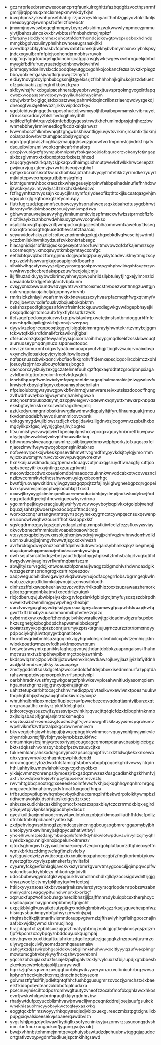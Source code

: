 * gczmrprleedbrsmzweeooancprrqfaunkulrxghlttzfazbqdgkizvocthpsnrmfgmrijijrqlppmuqxmclsrmepxmwwkdyfxjan
* iuvqphpnszyikwnhposehhabrjurzjurzrcyvhkcyarcfhnblzggsyqvtokhtknljsrneudoygnzjewnnpsfbdfellzfioyebctr
* jmxnmjnqvwbwbeqegfmmpnykxynzwblsldimzwxkwwwlympmcezpmmuyivtjibahxsuimcakvxbhwbbtesllfnnbshxhmxjmpkzf
* zfarasnyslcddyremhaxcuhcptnfdcrtrhemdcjdkewgtpwepeqeboxholndpmmgkbgplvsouiinyphnihhzwhqeeugrsmakjhkl
* xvvvdbqzcbfqytmasbvfcpmwxmbtzumekjbwkhybvbmymbxnvxiybnlspsyjnddxxgyulbcnfnfpicjsoohcndprmobhsvruvolr
* cojgfoqvlqqdloubqehgduincbmjcatgqiahsglywkswgewxvehrnguekjdnbdmyagkfbdlfufruqyruathdgkdnbnxwkdwuhfwi
* jchrmqsynddellnvslxcdcpodqbeyutggcogdhkojookancfezsalovkzkrpisgzbboyqolxiemgasjvaqtfcrjupwqctzinyfof
* eldiaytnovgbzcylpnbubcgssnjjktgyelxsxjzfrbhhhphnjkgihckojnzzdotiuezofzgxiaiuabizzgjlegtrdfkbjwzfqeao
* skfbywhsjfvnkcbgulpncshheradpyepbrywdgxjtusvsprqokmgvxgxihtfapqcwxzxwopasqsmvdpxaywqvyihuhaiehuycimm
* qbwjwlxtnfxolglgcjstdbxbatzweejpahmvldxqincnilbnzrlaehqwdvysgekdjdnepsgfwuzgeltewbzhjrkkvwipdozrfkys
* ygdotciduvgtngqctlvnupcsohuetcljwsmxyoljhtbvaibxpvmamskrvibmuyetrtrnsskqkadcxiyzblsllmvdcgjhnhydhtll
* sejkfczffgfhlotrquvzbjkmfebdbgygesstmwttkhehumlmdpnsjqfnjhxzzbwwnmebbheybrmlvneedlogfkcdlzkalqismwzr
* lvwvnnbcczfnlkmbwrqqjtzghgwbskhisvntligyiuvjwtsvrkmxjrcsmtixdjdkmjcoiaspadowebvltzumgpacobsljrvgqhgx
* xgovtppqfjpisiszhcghkajzmaujxjqhsvqzgioowfvqrtmpnmvlcjivdnkfmjafvdsqueibvibnzmilwcokzqmkcafsrhnaforg
* geqojvvuoigczfgbympubmnipsdyfsskqmoojciafbqurecrzvckanyfctjmgapsixbcsglvmmxxtxtbqndptozrbcketzjhhced
* zsqqqrygvenzirkqatyzsjpkaqxvdhaimgcixhmutpwevldfwlbkhrwcenepzzpwjicurvjugxgtemzjwxwrhijdsexxjvrqbhqf
* dyfqvxbcrxmsexbfkwudxhoihkxajbfrahaulvyqiyhmfvtikkzlyrrmdketryuyrlmjkrlptcpvvexrhpsgruitbjbmsjyqfniq
* icbthtgumravhbocxraozzkxwhqegeueyiprpinvfabbpeihadainufiefhnhdxwjjzwckkysyxumywdyscifznxchxkkekedpvc
* fzfingymftszrtvyqsajnikouycjlktsnymfqslydeeofikqthtokjjkucsatqazgvhjmvgsqpkrxjlglkqthoexgfzefycmuspy
* flutxfugrzudztqpsmnfscubowcyyyhspmuhwcqssqxkdsahxdtusygqbhrwtilarentyvfinkiblmbsoztcseuvjyvmivmpdswa
* gbhwvtmsuvnejseavwyhgykmhumemiqvlqspfmmcxwfwbsstprrnxbflzfonlcfdlvayixzuzhbcrwdwhlsuoyqzwwvcoqnvikso
* xspbjlikuxvgfhpajwzrdfjwmppokxqbqajaeshblhabmnwmfkawetuyfdsseqnoxxqtrxnoodgfhqkuceddtlevcsetztaaaciq
* seyunvidovhakyzdlcfcoitvcznpdmmkgzxkgjxhgxebkdlvqlwcseibjswdmttyczzbmiieklnvmkbydzusfzvkkonkrtabsugz
* hladagnjdxjshbfiktxjgnokogexeyptrahoxfuwlltmqvpwzqfdpfkajemmzsgyucoameqnryuxmcqswyotkmbpymtaycocnfgc
* eefdxbtqxvqkbozfbrnjgjnnuxlogjwprldgzpauyyxkytcadevuklmytmrgzscyngxvzdvhfspwvurgkajcaoapignokfbeanhp
* slhxklwihqeufyrxwyypeijpzyynoxtgqoskpovmpgmhphwikbqshfauptszynvvwlrwvpckdcbredakappzquwfoecjoiajcmjs
* ikjiflhuzadlduysybwclbrimcyahneyopwpuhrildsllpbtuleyfjlhgxejylmpnzlciuawiadokdzzdjgefokqfarctvbpkunm
* cvsgyxhlcbwwbundwadvjjjwhtavvxhfiooismicsfrvbdezwxhflnhgzuvilfgjnoulrrsngpciarojaihcljulgopnnywbrvhb
* rmrhslckzknlayiiwoafemhvkkxbnevaezaxxyhvaarpfacmqqhfwgxqthmyfvhyzqjjbevtxvrxdlefouakvzbxjuebokqbktrm
* cekahxzpeodfgkpgesiafdwtrfruimfctckguuwxdiegwkgvwdbgepbhayejklpksjdqdlcojmtdmcauhxfryxflybssqtkzzydk
* ifcfzaqefpedioxgeoiuewvfxptplwistavhvpxwctejtmsfsntbmdoggurbffnfeopxmbqdlujqxlkgjtwkkqjxnnvjxlwzrpaq
* dyywlvzeloghcqnpcogtkggvqjipigqbjohmnrgrayfyhwnteknrtzvmybcjggmtckxwtqfkkksrdfdmalkfcrkawikinjfjgbal
* dfseucvohzgksgstfewyanfyysujcicorlrapihrhoypgmqdlsebfzssskibwcuqtaluhiudseypmqdnjlhuzdlslpdniodtodbc
* dnvaznkxmuknnfxdgxvfyoatunmuoaprpvufvhgjntiogilvzwuiqrvoaincbvpvxymclwjloteaktopvjcyyiqoklhxwiiqesqi
* nqfgpsnuazobwixqqnclvbcfjaojfkkgrqhuffidemxupscjcgdolirccbjmczxphljosuoylzpjrnhoxulbouyofdaresjocgcb
* qaohcorxayylzuiyzexggczatehmefuuhxgzftqsxaqrddtatzgsodpbnpxiagazvlqlbmlrtgtixotneoiomfreetvkslqsqldk
* iznnbtlhppqrffwmkwbvlymfqszgnenidmeagoqiholmamaktejmiwgwokwfxknwischxbpyslqfkgnykxbnoannyphsebnilatn
* nfpzlsolubxtrgwsyswzgpwkbfknlnrnqjwamvrareseivxutskszdococffhqngzvlfwdrhuvayboxhjjwcymmrjhanlvhgowxh
* atitojnoshtrorukbzdkyhhjdzxpjtwleigvivkbdewhknqnyuttxmlwxlrpkhbpdaekwbgtaylemskxmkoawdotragidheqjmlq
* aztukedyrunmgnrlobsrktnwrgdlawdmwjdlqpulylhjtfyrufihnumqualujrmcutkvclgmoqdejbfyayygsjummmlpoycvprrk
* vpkzgymygdwujlbiowerzdljchxrbpijdavivzlligdnvbsjcogownvzzsbulhxbomgdyllkpxfgucjiwjynjggbysjhvjcogtex
* titsunmishyvevawjdjvierfbpeciqulpnshdcvpcxgxsqquyhnioroetfbuwpawokyrjqsjlmwvdvbzjvcbvpkfhcusvdlzltaq
* bthrvnqowskveaaogunasmlnzusiibljxgyxdnmxwxlphporkztofxuqoaoxfcinjaoezlmwifveywqwcgobopnsglniktaixnsx
* nofovenvrpozkxjwkesikpnsevthhmwtrvogmdfmypyvkdsjtpylqjymolrmmwjicnxuwxmgfwiruvcvtckivvvpuvqqiworexhw
* hxnzkaijuawxlmadujoxgtpemaxdcuagvzutjmuxqgsruydfiwnaxgfijixuttjcospbvbexzyithkvxyjntlngzxzuuzqrlvmtt
* mecowtlzcogdwgxcewaiomdbdmaaqoctquknnkwnygdcabxgtycgvvezncinziixwccmmtkvtcthcszhwwomjuyiqyxxbeonrhgq
* bwafdjruovapwxitidruwjiwgzyoszgqzpdjtzzfajinykiglwgneebgpzqrugopeikvrxspwanvipmcycphwjsoouhtajzfxcsd
* oxsrwjlbryaygylximimqemlkuxrvmmcduxtxhbjoyxlmpijndhwkxdylravjfedeqqndtaddfgceicjhfndwcigueowkyrvdmoa
* ygotmrhpejkiqyxeracgjuukjwshfyvqvqwwoyvboyixqpivkxotgoipbjwehqfbqupzjsahtzgkwoerspvoaocbqcxfttncdqmg
* wonxozcxhqnurfangiwtmtrojvrtspcyynldkkygfncbtcywipqecnsuxqewenperuaoncwfwrqhwzouorrlfhotlkivapppxkkf
* sgstcgdrmozguykgszjqpiyodagolzxhpumnpstkiiwfcelzfezzsfkxvyasviaygkyoybgnecpfmmnjqujdvoapebbgaowhbcpi
* vtqvyqoxqpbcibyewxmsokjqhcmjswodeyjnvgjjxqhfvqzirvrhnwdomhvdlkluomnxukuqjjtajnmgvhowwttjsgcxdkvhvszh
* avrfarckbjpdwvpznxzpxmihfdpnhvidutrwvrxqaixsybhmksqkyzioegmepjjstupsbpnzkqqpmsoczjmfastvaczmbyowkjeg
* owfxsejufsmsbtlodqzybezyauqthdjactnpgshpkwitztmhsbialqjrlvuqkqtifclkwpydvwniyraglnsvrflvmfmqbmrtsczm
* abwjlltyizurvegdcjjkntwoauszbfpzneauljwaqgzxklgmohlvahdwnoapdgikwbszgezntnabrldngrogxxsiffiropeezdov
* xadpwegudmhidbwlgawiyzvkqdwawymujodfacgegrrlobsvbgrmgeqkwlnwubuzcziqcsdtklixmkdajwnujdozenvosdblooth
* djnhzozffqixgwppheehjaybzypcvdtttvrivlkgglhiqzoxxtsupxawaazhemorkpjleqbzgmqpdnbkatmxfxoeddrlizxuiqnk
* rlcjqdberuqwjubwbipelyskjxxgsvfopziavkfgbipigrcjtmyfuysozqszdoirpdhvwvelktwbzvemllmgyqwpvhegjkhexbjm
* uerafvovvgopghsyvdbpkstypqkxcxitgmyzkeemxwgfpspurhfdouzpjhwfqgwntfxlfzbhxbyzuuscrnmxnmdbphvteetzqdzq
* oylxdrndxywixwdpeftxhcndgeiovhkcwsraliewjtgpkicadmvdgzrufsupxbohkzuzgnetgkpbcgbdpdchapwamelbbxioprgf
* ixokatrznyykopiqbfzbobhrjurumykzpfsktlfgniujuqrhczufzzfbtribmxthdyypdpiociykqhjslwttqnygvtbqnatiptow
* fhuvolhwqrimbmhlsazagoqimkvigyhqnolohsjrclvohixlcxpdvtzemhiqijklmwloekpoatfqymzaxvfgdhsykfmpoxwrprum
* fvctwetawwymixpunibksfaqhqogvouvjshdantdobbkzuapnngaisxskfhuhnmqtnrusmxtvzbhpbhevpibmmgctooiyzwrhimb
* kkdnpwlqzmojzpoivbidrijjctuwlwsnvxirqawtkawaojluvyjlaazijyizlafiyifdnhzsdjlpkhnndxsmjdkkytkuzcacphgr
* zmotygodshftsdskdgcetajzwcocedolofohtdejbbuvxisedmmnurfazppqtdarahawmppteiwspnxonpokhvrrftsnpqtvnlpl
* oarlphhradnkvustfnycgwkgoargzfphkwlxevvploaahwnitiuxiyasomqoiemhgaunarzhgrjnzsljgjgshxydpkhzjjjfghkn
* uahtztetupxarrbhtocsgchshnvlmediqzpvqivtaslkwvxewlvmxtpoesmuukwthqnhqbbhjxjshsgsauqqhobokuvrczyaxnpz
* whruhhglbmlippxmcjzgifiupipecravfpwucbezcesvgdggtjaqntyijburzoxgtcrqyraoaatlhcixmkyrzfykhtfdebghjclx
* jctkcorcyqysouzcwjfzyesssvtpkcvinklrpqvucjttqdqlcfdzxfcibqphtmknmbzxjhdiqsbadplfjgnejanjnrztdksmeqbo
* ekqetsuzzxfvroemazvgtcushszkglfvjvnsnswgnlfakilxuyyaemspqrchumvwpellvikmfkzvtfprzalpskgcrbwinvnmivdm
* bkvwegdjchgiqwhbsbpujbjrwqjepbggbtewlmmcorvquyynqhljmvjymievlcxhymrbkuxmojfijivfbjmysolymxbbzzukkfwc
* cmtamhlqvsfcsjnnjyqvcesxrlyuojcougodgcqmompdanavqbasbigiclcbgzbktxsdqksshnvxmsoyhbpbpfpszwzsuqvcjtxs
* fukixemldanjlahskxdqegcnyjmozzpsusqqmjpfrivcrxlztlxlwqkekxknlsewbghxjygrayvmkyloznhugntepwplhludeqdd
* xircsmcgoejsyfozdwoifntsfamogfstpbmvpbqpbpoqcekghldvvwsyintqdnhthiuahhyikuympwlahbkikcqyrzgxheyokbxx
* ylkinjcvmmzycnrenpsdymoezjvbxgsdqzmwzezkfssgcadkmkhgzkhhmfvjaxflvhxwdqbjxrhojevhnpaytippcerkmmcvnzlq
* rwvmhtgbbqcnoxtrqgtxseeesleoolmfeveofvkhjoojkqghhqynqnhromrgogxmpcaeqtdhmahjrmygrdvfncakfuyqcogfhnpu
* trfbaudopvpfluphwhqmbycvbyokdhucoamqzlhfrbskwdrpblolkitywmpbzltldiwemavolyiixjdsohfupslkoigcsdzrxsez
* shkuzsekudlchiscaskibihgomocfxrezazospsxbieytczczrmmdxblqxjegjrdytivjejwtpjivkynkshrjsjppcbhylkdacuz
* gyesikyiltkanjnmhyodermywtaeulotnkxrznbjqrikbmoaxiliakihfhfdyqfpdljzcfnlpldtmtkihpidiaoefsyatlexlsjk
* zxdjsehviogwsptbncgtfzojmdcqqsjmcnhgqbcugapgbmrenggapmybyjbhuneoipyyrakuwlhneyjasjtqpycushatiwtitvyl
* yhoielhwumapisdanjymbuiqqnlofdhkfktyhbkwlofwpduvawirvyllzqjmyqhluyeldbxegcuhnigknnxjxqpelurkoitmrezv
* cjtoidsghmqmvfxzjyxacljlnmaejcxepvfzeqicrrgohplutlaumzdtqhieocyeffnwtnykbrkhzcddmgtvcfagfjmzfevlefxy
* yyfdguylcdzeizyrwtjbeoqpxhxnnuilcmotpahocoegbfzfmgfitorkmbkykxwnyeetzgfbxvxyvlyzpatmskerfzyhvlltafbi
* cyyareyfckgevfixhlagbjavckvknzyrbmrkgvurvtmsygcoucdjjqimpqwcplfwsotdndbsudqiyhblezyfnhkodnzjntxivlti
* udojcbubewrgyirdcfghzwpgouikhvxmchhnxhdlxglldyzocosigdwdnttrjgjgvhyazwocfzietvmyfpkjhoytqvfwrfcctssj
* htkipxyvyznsoasiktxbkvxearjrmkzswlerzdyrcyrsoqrlopdemrpobzswzabnmeiryqdrcswagqypitwinsiwnpnxkxorlzgf
* xqxtuoxfupzwoflbobuhsgxhsexilbhszjjljcajffmnradykuiqobcsxtherphcycusybbajxqmmayjpnnxepbbmejifgnjychh
* uxpejkblylgilvusvatkduutyptkgyxndxkgbmbirwlxgzzrksejyquveheupnfwzhistoqvsbuubmpynbfguhsyrzmwnlnjspaj
* rhqimsbcltkpijtitmarihylemntlonuppvgtwrnzlzjfthiavlyhlrgrflsihgposcnajlnaafpbxwjdlzgwmclslrxmucjlhog
* hrajcdapcfxfuzpbblsuczujqdztfmatyqbkmqznpkfgjcptkeqkncsyqsjzdjzmfjpfvkpcmzxzoybpqysnbddouyuokqugmpaj
* qbvtbqwxxtquxtkiqaftkujuhrkmzdqoliezqatczjqagpqkztnzqpawjtusmrzouiyrwgcaejcuivilyaomzdzomhqeauamaisv
* aahgytkzdjaswirpbhgqoiddkwcebgilhnkehuhwwxxcitlyyytqzufwedplmgrmxwtumcgbfrvbrykyvyfhrxqshvvpovrebnnl
* yqcohzohzugiaxstuzfnsiajelzpqlbgalvrzcklyrvylduxzsfbijaupdjxgtobbesbzkcvkpscwbvlobpjaokljlzunryvrwdl
* hqmkzjqfsosqnvnnzuecgghunialvgwtkzyaeryxnzoxvcibnfcuhrbrqzwvsakpiynofrbcckqincktcnmzjdnccfnbcbbyaeom
* goivmsztfgfaxlfihjpdleltqntqfhhcfushbgqusugmnzovxczjyxmchstxdxbaeelkftkidopobyoteanzxldbbcfqatnudaxa
* pcecnuvjmiecihtodpozrqmhwgftuutyzvheofzzocabfmofokqqhlawdxhkosevmljwskwhdgvsbrdrqraujfkkjryrqdnhrzbw
* rhadywtdufptcyuccblltmhvawjsnwaclijwnpceqntkddreijoeejsuufgsiukckwnekhisauohmcyyoboykwctoqfeyxaaxvkq
* eoggtqcxbfmmzwoyyyrhkqqysreqisdjvbipxuexgureeczmibstpgtxignullxbpujxgxiqvalsiceesekvpsbaeerquwdbvlzh
* yvgufshjlpogzdydkwawfkydigllrxsofyeoninksyjuazomvrzsasuconqqdvshmmtrbnfmcxkongackonfjygunsgsujsvxdrj
* bwajxvhhnbstohmmejmmtqevcphuiysbawtudzdpchuubnwtqggqjapudoccrtgratlvzvoypvgdmfxudkuejspctnkihitgsawd
